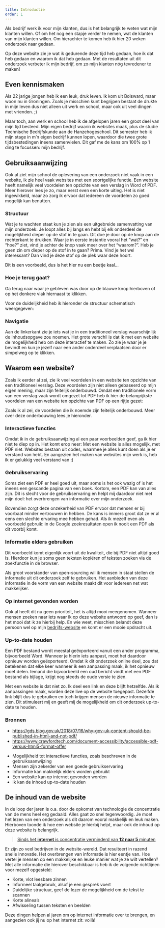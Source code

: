 ```yaml
---
title: Introductie
order: 1
---
```


Als bedrijf werk ik voor mijn klanten, dus is het belangrijk te weten wat mijn klanten willen.  Of om het nog een stapje verder te nemen, wat de klanten van mijn klanten willen. Om hierachter te komen heb ik hier 20 weken onderzoek naar gedaan. 

Op deze website zie je wat ik gedurende deze tijd heb gedaan, hoe ik dat heb gedaan en waarom ik dat heb gedaan. Met de resultaten uit dit onderzoek verbeter ik mijn bedrijf, om zo mijn klanten nóg tevredener te maken!

## Even kennismaken
Als 22 jarige jongen heb ik een leuk, druk leven. Ik kom uit Bolsward, maar woon nu in Groningen. Zoals je misschien kunt begrijpen bestaat de drukte in mijn leven dus niet alleen uit werk en school, maar ook uit veel dingen met vrienden. ;)

Maar toch, aan werk en school heb ik de afgelopen jaren een groot deel van mijn tijd besteed. Mijn eigen bedrijf waarin ik websites maak, plus de studie Technische Bedrijfskunde aan de Hanzehogeschool. Dit semester heb ik mijn stage in m’n eigen bedrijf kunnen lopen, waardoor die twee grote tijdsbestedingen ineens samenvielen. Dit gaf me de kans om 100% op 1 ding te focussen: mijn bedrijf. 

## Gebruiksaanwijzing
Ook al ziet mijn school de oplevering van een onderzoek niet vaak in een website, ik zie heel vaak websites met een soortgelijke functie. Een website heeft namelijk veel voordelen ten opzichte van een verslag in Word of PDF. Meer hierover lees je zo, maar eerst even een korte uitleg. Het is niet ingewikkeld, maar zo zorg ik ervoor dat iedereen de voordelen zo goed mogelijk kan benutten.

### Structuur
Wat je te wachten staat kun je zien als een uitgebreide samenvatting van mijn onderzoek. Je loopt alles bij langs en hebt bij elk onderdeel de mogelijkheid dieper op de stof in te gaan. Dit doe je door op de knop aan de rechterkant te drukken. 
Waar je in eerste instantie vooral het “wat?” en “hoe?” ziet, vind je achter de knop vaak meer over het “waarom?”. Heb je geen zin om dieper op de stof in te gaan? Prima. Vind je het wel interessant? Dan vind je deze stof op de plek waar deze hoort.

<Bijlage text="Zo ziet zo'n knop er uit!">

Dit is een voorbeeld, dus is het hier nu een beetje kaal... 

### Hoe je terug gaat?
Ga terug naar waar je gebleven was door op de blauwe knop hierboven of op het donkere vlak hiernaast te klikken. 

</Bijlage>

Voor de duidelijkheid heb ik hieronder de structuur schematisch weergegeven:

<Structuur></Structuur>

### Navigatie
Aan de linkerkant zie je iets wat je in een traditioneel verslag waarschijnlijk de inhoudsopgave zou noemen. Het grote verschil is dat ik met een website de mogelijkheid heb om deze interactief te maken. Zo zie je waar je je bevindt en kun je jezelf naar een ander onderdeel verplaatsen door er simpelweg op te klikken. 

## Waarom een website?
Zoals ik eerder al zei, zie ik veel voordelen in een website ten opzichte van een traditioneel verslag. Deze voordelen zijn niet alleen gebaseerd op mijn eigen mening, maar zijn feitelijk onderbouwd. Omdat een traditionele vorm van een verslag vaak wordt omgezet tot PDF heb ik hier de belangrijkste voordelen van een website ten opzichte van PDF op een rijtje gezet:

<bijlage 
text="Hoe deze voordelen ontstaan?">

Zoals ik al zei, de voordelen die ik noemde zijn feitelijk onderbouwd. Meer over deze onderbouwing lees je hieronder. 

### Interactieve functies
Omdat ik in de gebruiksaanwijzing al een paar voorbeelden geef, ga ik hier niet te diep op in. Het komt erop neer: Met een website is alles mogelijk, met PDF niet. Websites bestaan uit codes, waarmee je alles kunt doen als je er verstand van hebt. En aangezien het maken van websites mijn werk is, heb ik er gelukkig veel verstand van :)

### Gebruikservaring
Soms ziet een PDF er heel goed uit, maar soms is het ook wazig of is het ineens een 
gescande pagina van een boek. Kortom, een PDF kan van alles zijn. Dit is slecht voor de gebruikservaring en helpt mij daardoor niet met mijn doel: het overbrengen van informatie over mijn onderzoek. 

Bovendien zorgt deze onzekerheid van PDF ervoor dat mensen er bij voorbaat minder vertrouwen in hebben. De kans is immers groot dat ze er al eens een slechte ervaring mee hebben gehad. Als ik mezelf even als voorbeeld gebruik: in de Google zoekresultaten open ik nooit een PDF als dit voorbij komt. 

### Informatie elders gebruiken
Dit voorbeeld komt eigenlijk voort uit de kwaliteit, die bij PDF niet altijd goed is. Hierdoor kun je soms geen teksten kopiëren of teksten zoeken via de zoekfunctie in de browser. 

Als groot voorstander van open-sourcing wil ik mensen in staat stellen de informatie uit dit onderzoek zelf te gebruiken. Het aanbieden van deze informatie in de vorm van een website maakt dit voor iedereen net wat makkelijker. 

### Op internet gevonden worden
Ook al heeft dit nu geen prioriteit, het is altijd mooi meegenomen. Wanneer mensen zoeken naar iets waar ik op deze website antwoord op geef, dan is het mooi dat ik ze hierbij help. En wie weet, misschien belandt deze persoon wel op mijn [bedrijfs-website](https://silintweb.nl) en komt er een mooie opdracht uit.

### Up-to-date houden
Een PDF bestand wordt meestal geëxporteerd vanuit een ander programma, bijvoorbeeld Word. Wanneer je hierin iets aanpast, moet het daardoor opnieuw worden geëxporteerd. Omdat ik dit onderzoek online deel, zou dat betekenen dat elke keer wanneer ik een aanpassing maak, ik het opnieuw moet delen. Iemand die bijvoorbeeld een oud bericht vindt met een PDF bestand als bijlage, krijgt nog steeds de oude versie te zien.

Met een website is dat niet zo. Ik deel een link en deze blijft hetzelfde. Als ik aanpassingen maak, worden deze live op de website toegepast. Dezelfde link blijft dus te gebruiken en toch krijgen mensen de nieuwe informatie te zien. Dit stimuleert mij en geeft mij de mogelijkheid om dit onderzoek up-to-date te houden.

### Bronnen
-	https://gds.blog.gov.uk/2018/07/16/why-gov-uk-content-should-be-published-in-html-and-not-pdf/
-	https://www.crawfordtech.com/document-accessibility/accessible-pdf-versus-html5-format-offer

</bijlage>

-	Mogelijkheid tot interactieve functies, zoals beschreven in de gebruiksaanwijzing
-	Mensen zijn zekerder van een goede gebruikservaring
-	Informatie kan makkelijk elders worden gebruikt
-	Een website kan op internet gevonden worden
-	Ik kan de inhoud up-to-date houden

## De inhoud van de website
In de loop der jaren is o.a. door de opkomst van technologie de concentratie van de mens heel erg gedaald. Alles gaat zo snel tegenwoordig. Je moet het lezen van een onderzoek als dit daarom vooral makkelijk en leuk maken. Hierboven toonde ik hoe een website je hierbij helpt, maar ook de inhoud op deze website is belangrijk. 

> [Sinds het **internet** is concentratie verminderd van **12 naar 5** minuten](https://www.collegian.psu.edu/the_savvy_student/excessive-internet-usage-adversely-affects-concentration-in-students/article_3a2bdbae-b0a0-11ea-a9f5-e38a7c9b56f6.html#:~:text=Some%20studies%20have%20shown%20that,for%2010%20minutes%20and%20longer. "Bron: Collegian.psu.edu")

Er zijn zo veel bedrijven in de website-wereld. Dat resulteert in razend snelle innovatie. Het overbrengen van informatie is hier eentje van. Hoe vertel je mensen op een makkelijke en leuke manier wat je ze wilt vertellen? Met alle informatie die hierover beschikbaar is heb ik de volgende richtlijnen voor mezelf opgesteld:


-	Korte, vlot leesbare zinnen
-	Informeel taalgebruik, alsof je een gesprek voert
-	Duidelijke structuur, geef de lezer de mogelijkheid om de tekst te scannen
-	Korte alinea’s
- Afwisseling tussen teksten en beelden

Deze dingen helpen al jaren om op internet informatie over te brengen, en aangezien ook jij nu op het internet zit: voilà!